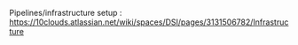 Pipelines/infrastructure setup : https://10clouds.atlassian.net/wiki/spaces/DSI/pages/3131506782/Infrastructure 
